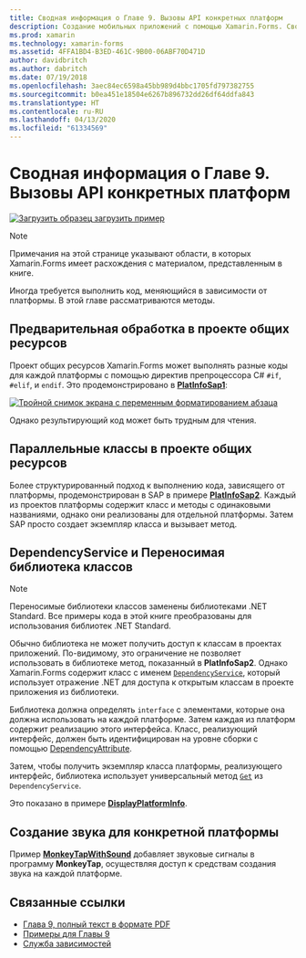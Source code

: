 ```yaml
---
title: Сводная информация о Главе 9. Вызовы API конкретных платформ
description: Создание мобильных приложений с помощью Xamarin.Forms. Сводная информация о Главе 9. Вызовы API конкретных платформ
ms.prod: xamarin
ms.technology: xamarin-forms
ms.assetid: 4FFA1BD4-B3ED-461C-9B00-06ABF70D471D
author: davidbritch
ms.author: dabritch
ms.date: 07/19/2018
ms.openlocfilehash: 3aec84ec6598a45bb989d4bbc1705fd797382755
ms.sourcegitcommit: b0ea451e18504e6267b896732dd26df64ddfa843
ms.translationtype: HT
ms.contentlocale: ru-RU
ms.lasthandoff: 04/13/2020
ms.locfileid: "61334569"
---
```

# <a name="summary-of-chapter-9-platform-specific-api-calls"></a>Сводная информация о Главе 9. Вызовы API конкретных платформ

[![Загрузить образец](~/media/shared/download.png) загрузить пример](https://github.com/xamarin/xamarin-forms-book-samples/tree/master/Chapter09)

> [!NOTE] 
> Примечания на этой странице указывают области, в которых Xamarin.Forms имеет расхождения с материалом, представленным в книге.

Иногда требуется выполнить код, меняющийся в зависимости от платформы. В этой главе рассматриваются методы.

## <a name="preprocessing-in-the-shared-asset-project"></a>Предварительная обработка в проекте общих ресурсов

Проект общих ресурсов Xamarin.Forms может выполнять разные коды для каждой платформы с помощью директив препроцессора C# `#if`, `#elif`, и `endif`. Это продемонстрировано в [**PlatInfoSap1**](https://github.com/xamarin/xamarin-forms-book-samples/tree/master/Chapter09/PlatInfoSap1):

[![Тройной снимок экрана с переменным форматированием абзаца](images/ch09fg01-small.png "Модель устройства и операционная система")](images/ch09fg01-large.png#lightbox "Модель устройства и операционная система")

Однако результирующий код может быть трудным для чтения.

## <a name="parallel-classes-in-the-shared-asset-project"></a>Параллельные классы в проекте общих ресурсов

Более структурированный подход к выполнению кода, зависящего от платформы, продемонстрирован в SAP в примере [**PlatInfoSap2**](https://github.com/xamarin/xamarin-forms-book-samples/tree/master/Chapter09/PlatInfoSap2). Каждый из проектов платформы содержит класс и методы с одинаковыми названиями, однако они реализованы для отдельной платформы. Затем SAP просто создает экземпляр класса и вызывает метод.

## <a name="dependencyservice-and-the-portable-class-library"></a>DependencyService и Переносимая библиотека классов

> [!NOTE] 
> Переносимые библиотеки классов заменены библиотеками .NET Standard. Все примеры кода в этой книге преобразованы для использования библиотек .NET Standard.

Обычно библиотека не может получить доступ к классам в проектах приложений. По-видимому, это ограничение не позволяет использовать в библиотеке метод, показанный в **PlatInfoSap2**. Однако Xamarin.Forms содержит класс с именем [`DependencyService`](xref:Xamarin.Forms.DependencyService), который использует отражение .NET для доступа к открытым классам в проекте приложения из библиотеки.

Библиотека должна определять `interface` с элементами, которые она должна использовать на каждой платформе. Затем каждая из платформ содержит реализацию этого интерфейса. Класс, реализующий интерфейс, должен быть идентифицирован на уровне сборки с помощью [DependencyAttribute](xref:Xamarin.Forms.DependencyAttribute).

Затем, чтобы получить экземпляр класса платформы, реализующего интерфейс, библиотека использует универсальный метод [`Get`](xref:Xamarin.Forms.DependencyService.Get*) из `DependencyService`.

Это показано в примере [**DisplayPlatformInfo**](https://github.com/xamarin/xamarin-forms-book-samples/tree/master/Chapter09/DisplayPlatformInfo).

## <a name="platform-specific-sound-generation"></a>Создание звука для конкретной платформы

Пример [**MonkeyTapWithSound**](https://github.com/xamarin/xamarin-forms-book-samples/tree/master/Chapter09/MonkeyTapWithSound) добавляет звуковые сигналы в программу **MonkeyTap**, осуществляя доступ к средствам создания звука на каждой платформе.

## <a name="related-links"></a>Связанные ссылки

- [Глава 9, полный текст в формате PDF](https://download.xamarin.com/developer/xamarin-forms-book/XamarinFormsBook-Ch09-Apr2016.pdf)
- [Примеры для Главы 9](https://github.com/xamarin/xamarin-forms-book-samples/tree/master/Chapter09)
- [Служба зависимостей](~/xamarin-forms/app-fundamentals/dependency-service/index.md)
